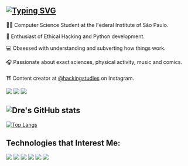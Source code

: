[![Typing SVG](https://readme-typing-svg.demolab.com/?font=Fira+Code&pause=1000&color=F7F7F7&width=435&lines=Hey,+i'm+André+Lyra+🕵🏻)](https://git.io/typing-svg)
---------------------------------------------------------------------------------------------------------------------------------------

👨‍💻 Computer Science Student at the Federal Institute of São Paulo.

🔐 Enthusiast of Ethical Hacking and Python development.

💻 Obsessed with understanding and subverting how things work.

🎧 Passionate about exact sciences, physical activity, music and comics.

⛩️ Content creator at [@hackingstudies](https://www.instagram.com/hackingstudies/) on Instagram.


<p align="left">
<a href="https://www.linkedin.com/in/andrelfmp3/"><img src="https://img.shields.io/badge/linkedin-4D4577?style=for-the-badge&logoColor=F2F2F2&logo=linkedin"/></a>
<a href="https://www.instagram.com/hackingstudies/"><img src="https://img.shields.io/badge/instagram-4D4577?style=for-the-badge&logoColor=F2F2F2&logo=instagram"/></a>
<a href="https://open.spotify.com/user/21kcyqxnjeqmchdbgvncxvosi/playlists"><img src="https://img.shields.io/badge/spotify-4D4577?style=for-the-badge&logoColor=F2F2F2&logo=spotify"/></a>


![Dre's GitHub stats](https://github-readme-stats.vercel.app/api?username=andrelfmp3&show_icons=true&theme=dracula)   
---------------------------------------------------------------------------------------------------------------------------------------

[![Top Langs](https://github-readme-stats-git-masterrstaa-rickstaa.vercel.app/api/top-langs/?username=andrelfmp3&theme=dracula)](https://github.com/andrelfmp3/github-readme-stats)


## Technologies that Interest Me:


<p align="left">
<img src="https://img.shields.io/badge/kali linux-4D4577?logo=kalilinux&style=for-the-badge&logoColor=F2F2F2"/>
<img src="https://img.shields.io/badge/TryHackMe-4D4577?logo=tryhackme&style=for-the-badge&logoColor=F2F2F2"/>
<img src="https://img.shields.io/badge/python-F73C7B?logo=python&style=for-the-badge&logoColor=F2F2F2"/>
<img src="https://img.shields.io/badge/django-F73C7B?logo=django&style=for-the-badge&logoColor=F2F2F2"/>
<img src="https://img.shields.io/badge/assembly-F73C7B?logo=asm&style=for-the-badge&logoColor=F2F2F2"/>
<img src="https://img.shields.io/badge/c-F73C7B?logo=c&style=for-the-badge&logoColor=F2F2F2"/>


